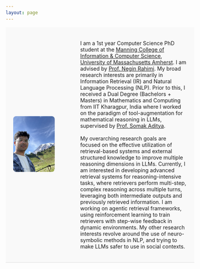```yaml
---
layout: page
---
```


<div class="bio-container">
  <div style="flex: 0 0 30%; text-align: left;">
    <img src="debrup2.jpg" alt="Description of image" style="max-width: 80%; height: auto;">
  </div>
  <div class="bio-text">
    
   I am a 1st year Computer Science PhD student at the <a href="https://www.cics.umass.edu/">Manning College of Information & Computer Science</a>, <a href="https://www.umass.edu/">University of Massachusetts Amherst</a>. I am advised by  <a href="https://people.cs.umass.edu/~rahimi/">Prof. Negin Rahimi</a>. My broad research interests are primarily in Information Retrieval (IR) and Natural Language Processing (NLP). Prior to this, I received a Dual Degree (Bachelors + Masters) in Mathematics and Computing from IIT Kharagpur, India where I worked on the paradigm of tool-augmentation for mathematical reasoning in LLMs, supervised by <a href="https://adityasomak.github.io/">Prof. Somak Aditya</a>.
    <br/><br/>
    My overarching research goals are focused on the effective utilization of retrieval-based systems and external structured knowledge to improve multiple reasoning dimensions in LLMs. Currently, I am interested in developing advanced retrieval systems for reasoning-intensive tasks, where retrievers perform multi-step, complex reasoning across multiple turns, leveraging both intermediate outputs and previously retrieved information. I am working on agentic retrieval frameworks, using reinforcement learning to train retrievers with step-wise feedback in dynamic environments. My other research interests revolve around the use of neuro-symbolic methods in NLP, and trying to make LLMs safer to use in social contexts.
  </div>
</div>
<br/>



<html lang="en">
<head>
    <meta charset="UTF-8">
    <meta name="viewport" content="width=device-width, initial-scale=1.0">
    <title>News Slider</title>
    <style>


        /* Whole page background */
        body {
            background-color: #ffffff !important; /* White background */
            color: #222 !important; /* Dark text */
            margin: 0;
            padding: 0;
            font-family: Arial, sans-serif;
        }
        
        /* Top toolbar / navigation bar */
        header, nav, .site-header, .navbar {
            background-color: #f9f9f9 !important; /* Light gray toolbar */
            color: #222 !important; /* Dark text */
        }
        
        /* Toolbar links */
        header a, nav a, .site-header a, .navbar a {
            color: #0066cc !important; /* Blue links */
            text-decoration: none;
        }
        header a:hover, nav a:hover, .site-header a:hover, .navbar a:hover {
            text-decoration: underline;
        }


        
        /* Bio section (your intro with image) */
        .bio-container {
            display: flex;
            align-items: center;
            background-color: #f9f9f9; /* Soft light background */
            padding: 20px;
            border-bottom: 1px solid #ddd;
        }
        
        .bio-container img {
            max-width: 80%;
            height: auto;
            border-radius: 8px; /* Smooth edges */
        }
        
        .bio-text {
            flex: 1;
            margin-left: 40px;
        }
        
        /* Updates Section */
                    #updates {
        background-color: #f8f9fa; /* clean light gray */
        padding: 15px 20px;
        color: #2c3e50; /* dark slate */
        font-family: "Segoe UI", Arial, sans-serif;
      }
      
      .update {
        background-color: transparent; /* no separate card */
        border-left: 3px solid #0056b3; /* subtle accent line */
        padding: 5px 10px;
        margin: 6px 0;
      }
      
      .update h4 {
        margin: 0; /* remove extra spacing */
        font-size: 15px; /* slightly smaller text */
        font-weight: 400;
        line-height: 1.4;
      }
      
      .update a {
        color: #0056b3;
        text-decoration: none;
        font-weight: 500;
      }
      .update a:hover {
        text-decoration: underline;
      }

        #publications {
        padding: 40px 20px;
        background-color: #f9f9f9;
        color: #2c3e50;
        font-family: "Segoe UI", Arial, sans-serif;
      }
      
      #publications h2 {
        text-align: center;
        margin-bottom: 30px;
        color: #0056b3; /* professional accent color */
      }
      
      .publication {
        display: flex;
        align-items: flex-start;
        margin-bottom: 25px;
        gap: 20px; /* spacing between image and details */
      }
      
      .pub-image img {
        width: 300px;  /* adjust size as needed */
        height: auto;
        object-fit: contain;
        border-radius: 6px;
        box-shadow: 0 2px 6px rgba(0,0,0,0.08);
      }
      
      .pub-details h3 {
        margin: 0 0 5px 0;
        font-size: 18px;
        font-weight: 600;
        color: #0056b3; /* same accent as section header */
      }
      
      .pub-details p {
        margin: 0;
        font-size: 14px;
        line-height: 1.5;
      }
      
      @media (max-width: 768px) {
        .publication {
          flex-direction: column;
          align-items: center;
          text-align: center;
        }
        .pub-image img {
          width: 80%;
        }
      }




    </style>
</head>

<body>
  <section id="updates">
    <h3>Updates/News</h3>
    <div class="update-list">
      <div class="update">
        <h4>(08/25) <a href="https://arxiv.org/abs/2505.18405"> RaDeR: Reasoning-aware Dense Retrieval Models</a> accepted as Main Conference Paper at EMNLP 2025, Suzhao, China! </h4>
      </div>
      
      <div class="update">
        <h4>(09/24) Started my PHD at UMass Amherst - advised by Prof. Negin Rahimi!</h4>
      </div>
      <div class="update">
        <h4>(04/25)
          Joint work with <a href="https://mbzuai.ac.ae/">MBZUAI</a>, <a href="https://aclanthology.org/2025.naacl-long.463/">"SMAB: MAB based word Sensitivity Estimation Framework and its Applications in Adversarial Text Generation"</a> accepted as Main Conference paper at <a href="">NAACL 2025</a>, New Mexico.
        </h4>
      </div>
      
      <div class="update">
        <h4>(06/24) Presented my main conference paper on 
          <a href="https://aclanthology.org/2024.naacl-long.54/">"MATHSENSEI: A Tool-Augmented Large Language Model for Mathematical Reasoning"</a> 
          at <a href="https://2024.naacl.org/">NAACL 2024</a>, Mexico City.
        </h4>
      </div>
      <div class="update">
        <h4>(12/23) Completed my internship at 
          <a href="https://global.rakuten.com/corp/">Rakuten Global Inc.</a>, Language and Speech Team, RIT India.
        </h4>
      </div>
  </div>    
  
  </section>

  <section id="publications">
  <h2>Publications</h2>

  <div class="publication">
    <div class="pub-image">
      <img src="rader.png" alt="Paper 1 Figure">
    </div>
    <div class="pub-details">
      <h3>RaDeR: Reasoning-aware Dense Retrieval Models</h3>
      <p>
         <strong>Debrup Das</strong>, Sam O' Nuallain, Razieh Rahimi
        <br>
        <em>Main Conference Paper at EMNLP 2025, Suzhao, China </em>
      </p>
    </div>
  </div>

  <div class="publication">
    <div class="pub-image">
      <img src="mathsensei.png" alt="Paper 2 Figure">
    </div>
    <div class="pub-details">
      <h3>MATHSENSEI: A Tool-Augmented Large Language Model for Mathematical Reasoning</h3>
      <p>
        <strong>Debrup Das</strong>, Debopriyo Banerjee, Somak Aditya, Ashish Kulkarni
        <em>Main Conference Paper at NAACL 2024, Mexico City</em>
      </p>
    </div>
  </div>

  <!-- Add more publications in the same format -->
  <div class="publication">
    <div class="pub-image">
      <img src="smab.png" alt="Paper 3 Figure">
    </div>
    <div class="pub-details">
      <h3>SMAB: MAB based word Sensitivity Estimation Framework and its Applications in Adversarial Text Generation</h3>
      <p>
        Saurabh Kumar Pandey, Sachin Vashistha, <strong>Debrup Das</strong>, Somak Aditya, Monojit Choudhury
        <em>Main Conference Paper at NAACL 2025, New Mexico</em>
      </p>
    </div>
  </div>


</section>


</body>


</html>
